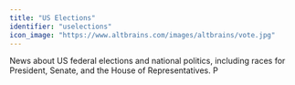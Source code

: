 ```yaml
---
title: "US Elections"
identifier: "uselections"
icon_image: "https://www.altbrains.com/images/altbrains/vote.jpg"
---
```

News about US federal elections and national politics, including races for President, Senate, and the House of Representatives.  P